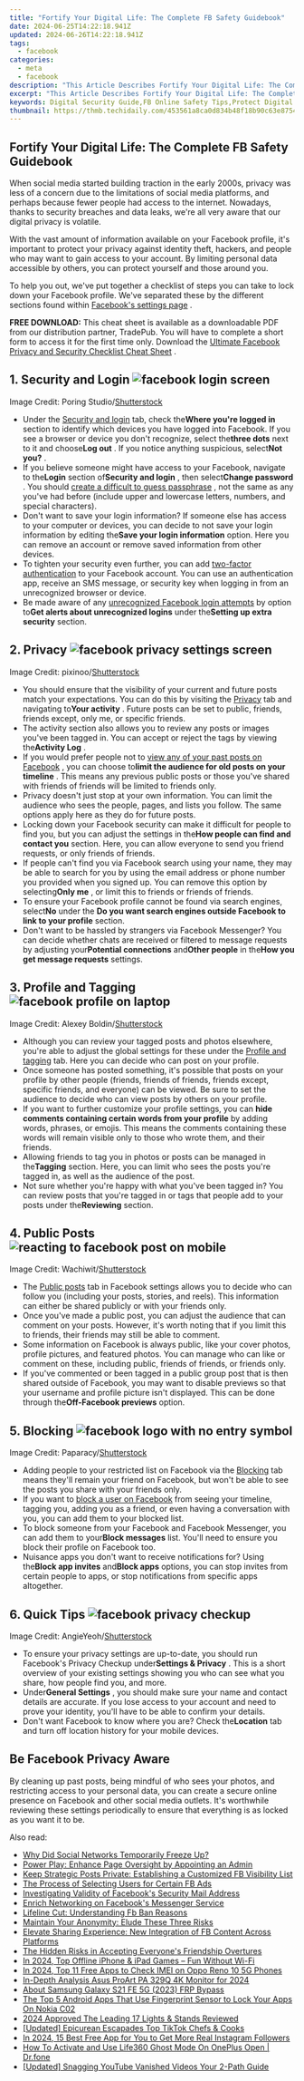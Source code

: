 ```yaml
---
title: "Fortify Your Digital Life: The Complete FB Safety Guidebook"
date: 2024-06-25T14:22:18.941Z
updated: 2024-06-26T14:22:18.941Z
tags:
  - facebook
categories:
  - meta
  - facebook
description: "This Article Describes Fortify Your Digital Life: The Complete FB Safety Guidebook"
excerpt: "This Article Describes Fortify Your Digital Life: The Complete FB Safety Guidebook"
keywords: Digital Security Guide,FB Online Safety Tips,Protect Digital Identity,Secure FB Profile,Cyber Safety Basics,Enhance Internet Security,Safe Social Media Use
thumbnail: https://thmb.techidaily.com/453561a8ca0d834b48f18b90c63e8754b707ad468e25eb7e04a5333cdbe19d66.jpg
---
```


## Fortify Your Digital Life: The Complete FB Safety Guidebook

 When social media started building traction in the early 2000s, privacy was less of a concern due to the limitations of social media platforms, and perhaps because fewer people had access to the internet. Nowadays, thanks to security breaches and data leaks, we're all very aware that our digital privacy is volatile.

 With the vast amount of information available on your Facebook profile, it's important to protect your privacy against identity theft, hackers, and people who may want to gain access to your account. By limiting personal data accessible by others, you can protect yourself and those around you.

 To help you out, we've put together a checklist of steps you can take to lock down your Facebook profile. We've separated these by the different sections found within [Facebook's settings page](https://www.facebook.com/settings/) .

**FREE DOWNLOAD:** This cheat sheet is available as a downloadable PDF from our distribution partner, TradePub. You will have to complete a short form to access it for the first time only. Download the [Ultimate Facebook Privacy and Security Checklist Cheat Sheet](https://makeuseof.tradepub.com/c/pubRD.mpl?secure=1&sr=pp&%5Ft=pp:&qf=w%5Fmakc252&ch=CSPFBPSS) .

## 1. Security and Login ![facebook login screen](https://static1.makeuseofimages.com/wordpress/wp-content/uploads/2022/06/facebook-login-screen.jpg)

 Image Credit: Poring Studio/[Shutterstock](https://www.shutterstock.com/image-photo/bangkok-thailand-20-june-2019-facebook-1433132015)

* Under the [Security and login](https://www.facebook.com/settings?tab=security) tab, check the**Where you're logged in** section to identify which devices you have logged into Facebook. If you see a browser or device you don't recognize, select the**three dots** next to it and choose**Log out** . If you notice anything suspicious, select**Not you?** .
* If you believe someone might have access to your Facebook, navigate to the**Login** section of**Security and login** , then select**Change password** . You should [create a difficult to guess passphrase](https://www.makeuseof.com/tag/password-tools-create-strong-passphrases/) , not the same as any you've had before (include upper and lowercase letters, numbers, and special characters).
* Don't want to save your login information? If someone else has access to your computer or devices, you can decide to not save your login information by editing the**Save your login information** option. Here you can remove an account or remove saved information from other devices.
* To tighten your security even further, you can add [two-factor authentication](https://www.facebook.com/security/2fac/setup/intro/) to your Facebook account. You can use an authentication app, receive an SMS message, or security key when logging in from an unrecognized browser or device.
* Be made aware of any [unrecognized Facebook login attempts](https://www.makeuseof.com/tag/check-accessing-facebook-account/) by option to**Get alerts about unrecognized logins** under the**Setting up extra security** section.

## 2. Privacy ![facebook privacy settings screen](https://static1.makeuseofimages.com/wordpress/wp-content/uploads/2022/06/facebook-privacy-settings-screen.jpg)

 Image Credit: pixinoo/[Shutterstock](https://www.shutterstock.com/image-photo/houilles-france-april-10-2018hand-holding-1066441847)

* You should ensure that the visibility of your current and future posts match your expectations. You can do this by visiting the [Privacy](https://www.facebook.com/settings?tab=privacy) tab and navigating to**Your activity** . Future posts can be set to public, friends, friends except, only me, or specific friends.
* The activity section also allows you to review any posts or images you've been tagged in. You can accept or reject the tags by viewing the**Activity Log** .
* If you would prefer people not to [view any of your past posts on Facebook](https://www.makeuseof.com/tag/5-tools-help-find-anything-facebook-timeline/) , you can choose to**limit the audience for old posts on your timeline** . This means any previous public posts or those you've shared with friends of friends will be limited to friends only.
* Privacy doesn't just stop at your own information. You can limit the audience who sees the people, pages, and lists you follow. The same options apply here as they do for future posts.
* Locking down your Facebook security can make it difficult for people to find you, but you can adjust the settings in the**How people can find and contact you** section. Here, you can allow everyone to send you friend requests, or only friends of friends.
* If people can't find you via Facebook search using your name, they may be able to search for you by using the email address or phone number you provided when you signed up. You can remove this option by selecting**Only me** , or limit this to friends or friends of friends.
* To ensure your Facebook profile cannot be found via search engines, select**No** under the **Do you want search engines outside Facebook to link to your profile** section.
* Don't want to be hassled by strangers via Facebook Messenger? You can decide whether chats are received or filtered to message requests by adjusting your**Potential connections** and**Other people** in the**How you get message requests** settings.

## 3. Profile and Tagging ![facebook profile on laptop](https://static1.makeuseofimages.com/wordpress/wp-content/uploads/2022/06/facebook-profile-on-laptop.jpg)

 Image Credit: Alexey Boldin/[Shutterstock](https://www.shutterstock.com/image-photo/facebook-timeline-user-profile-on-apple-293731805)

* Although you can review your tagged posts and photos elsewhere, you're able to adjust the global settings for these under the [Profile and tagging](https://www.facebook.com/settings?tab=timeline) tab. Here you can decide who can post on your profile.
* Once someone has posted something, it's possible that posts on your profile by other people (friends, friends of friends, friends except, specific friends, and everyone) can be viewed. Be sure to set the audience to decide who can view posts by others on your profile.
* If you want to further customize your profile settings, you can **hide comments containing certain words from your profile** by adding words, phrases, or emojis. This means the comments containing these words will remain visible only to those who wrote them, and their friends.
* Allowing friends to tag you in photos or posts can be managed in the**Tagging** section. Here, you can limit who sees the posts you're tagged in, as well as the audience of the post.
* Not sure whether you're happy with what you've been tagged in? You can review posts that you're tagged in or tags that people add to your posts under the**Reviewing** section.

## 4. Public Posts ![reacting to facebook post on mobile](https://static1.makeuseofimages.com/wordpress/wp-content/uploads/2022/06/reacting-to-facebook-post-on-mobile.jpg)

 Image Credit: Wachiwit/[Shutterstock](https://www.shutterstock.com/image-photo/bangkok-thailand-march-27-2018-facebook-1058022389)

* The [Public posts](https://www.facebook.com/settings?tab=followers) tab in Facebook settings allows you to decide who can follow you (including your posts, stories, and reels). This information can either be shared publicly or with your friends only.
* Once you've made a public post, you can adjust the audience that can comment on your posts. However, it's worth noting that if you limit this to friends, their friends may still be able to comment.
* Some information on Facebook is always public, like your cover photos, profile pictures, and featured photos. You can manage who can like or comment on these, including public, friends of friends, or friends only.
* If you've commented or been tagged in a public group post that is then shared outside of Facebook, you may want to disable previews so that your username and profile picture isn't displayed. This can be done through the**Off-Facebook previews** option.

## 5. Blocking ![facebook logo with no entry symbol](https://static1.makeuseofimages.com/wordpress/wp-content/uploads/2022/06/facebook-logo-with-no-entry-symbol.jpg)

 Image Credit: Paparacy/[Shutterstock](https://www.shutterstock.com/image-photo/moscow-russia-april-19-2018-logo-1071882503)

* Adding people to your restricted list on Facebook via the [Blocking](https://www.facebook.com/settings?tab=blocking) tab means they'll remain your friend on Facebook, but won't be able to see the posts you share with your friends only.
* If you want to [block a user on Facebook](https://www.makeuseof.com/check-blocked-friends-facebook/) from seeing your timeline, tagging you, adding you as a friend, or even having a conversation with you, you can add them to your blocked list.
* To block someone from your Facebook and Facebook Messenger, you can add them to your**Block messages** list. You'll need to ensure you block their profile on Facebook too.
* Nuisance apps you don't want to receive notifications for? Using the**Block app invites** and**Block apps** options, you can stop invites from certain people to apps, or stop notifications from specific apps altogether.

## 6\. Quick Tips ![facebook privacy checkup](https://static1.makeuseofimages.com/wordpress/wp-content/uploads/2022/06/facebook-privacy-checkup.jpg)

 Image Credit: AngieYeoh/[Shutterstock](https://www.shutterstock.com/image-photo/penang-malaysia-april-13-2018-facebook-1067739068)

* To ensure your privacy settings are up-to-date, you should run Facebook's Privacy Checkup under**Settings & Privacy** . This is a short overview of your existing settings showing you who can see what you share, how people find you, and more.
* Under**General Settings** , you should make sure your name and contact details are accurate. If you lose access to your account and need to prove your identity, you'll have to be able to confirm your details.
* Don't want Facebook to know where you are? Check the**Location** tab and turn off location history for your mobile devices.

## Be Facebook Privacy Aware

 By cleaning up past posts, being mindful of who sees your photos, and restricting access to your personal data, you can create a secure online presence on Facebook and other social media outlets. It's worthwhile reviewing these settings periodically to ensure that everything is as locked as you want it to be.


<ins class="adsbygoogle"
     style="display:block"
     data-ad-format="autorelaxed"
     data-ad-client="ca-pub-7571918770474297"
     data-ad-slot="1223367746"></ins>



<ins class="adsbygoogle"
     style="display:block"
     data-ad-client="ca-pub-7571918770474297"
     data-ad-slot="8358498916"
     data-ad-format="auto"
     data-full-width-responsive="true"></ins>

<span class="atpl-alsoreadstyle">Also read:</span>
<div><ul>
<li><a href="https://facebook.techidaily.com/why-did-social-networks-temporarily-freeze-up/"><u>Why Did Social Networks Temporarily Freeze Up?</u></a></li>
<li><a href="https://facebook.techidaily.com/power-play-enhance-page-oversight-by-appointing-an-admin/"><u>Power Play: Enhance Page Oversight by Appointing an Admin</u></a></li>
<li><a href="https://facebook.techidaily.com/keep-strategic-posts-private-establishing-a-customized-fb-visibility-list/"><u>Keep Strategic Posts Private: Establishing a Customized FB Visibility List</u></a></li>
<li><a href="https://facebook.techidaily.com/the-process-of-selecting-users-for-certain-fb-ads/"><u>The Process of Selecting Users for Certain FB Ads</u></a></li>
<li><a href="https://facebook.techidaily.com/investigating-validity-of-facebooks-security-mail-address/"><u>Investigating Validity of Facebook's Security Mail Address</u></a></li>
<li><a href="https://facebook.techidaily.com/enrich-networking-on-facebooks-messenger-service/"><u>Enrich Networking on Facebook's Messenger Service</u></a></li>
<li><a href="https://facebook.techidaily.com/lifeline-cut-understanding-fb-ban-reasons/"><u>Lifeline Cut: Understanding Fb Ban Reasons</u></a></li>
<li><a href="https://facebook.techidaily.com/maintain-your-anonymity-elude-these-three-risks/"><u>Maintain Your Anonymity: Elude These Three Risks</u></a></li>
<li><a href="https://facebook.techidaily.com/elevate-sharing-experience-new-integration-of-fb-content-across-platforms/"><u>Elevate Sharing Experience: New Integration of FB Content Across Platforms</u></a></li>
<li><a href="https://facebook.techidaily.com/the-hidden-risks-in-accepting-everyones-friendship-overtures/"><u>The Hidden Risks in Accepting Everyone's Friendship Overtures</u></a></li>
<li><a href="https://screen-video-capture.techidaily.com/in-2024-top-offline-iphone-and-ipad-games-fun-without-wi-fi/"><u>In 2024, Top Offline iPhone & iPad Games – Fun Without Wi-Fi</u></a></li>
<li><a href="https://sim-unlock.techidaily.com/in-2024-top-11-free-apps-to-check-imei-on-oppo-reno-10-5g-phones-by-drfone-android/"><u>In 2024, Top 11 Free Apps to Check IMEI on Oppo Reno 10 5G Phones</u></a></li>
<li><a href="https://some-knowledge.techidaily.com/in-depth-analysis-asus-proart-pa-329q-4k-monitor-for-2024/"><u>In-Depth Analysis  Asus ProArt PA 329Q 4K Monitor for 2024</u></a></li>
<li><a href="https://android-frp.techidaily.com/about-samsung-galaxy-s21-fe-5g-2023-frp-bypass-by-drfone-android/"><u>About Samsung Galaxy S21 FE 5G (2023) FRP Bypass</u></a></li>
<li><a href="https://easy-unlock-android.techidaily.com/the-top-5-android-apps-that-use-fingerprint-sensor-to-lock-your-apps-on-nokia-c02-by-drfone-android/"><u>The Top 5 Android Apps That Use Fingerprint Sensor to Lock Your Apps On Nokia C02</u></a></li>
<li><a href="https://youtube-help.techidaily.com/2024-approved-the-leading-17-lights-and-stands-reviewed/"><u>2024 Approved  The Leading 17 Lights & Stands Reviewed</u></a></li>
<li><a href="https://tiktok-clips.techidaily.com/updated-epicurean-escapades-top-tiktok-chefs-and-cooks/"><u>[Updated] Epicurean Escapades  Top TikTok Chefs & Cooks</u></a></li>
<li><a href="https://instagram-clips.techidaily.com/in-2024-15-best-free-app-for-you-to-get-more-real-instagram-followers/"><u>In 2024, 15 Best Free App for You to Get More Real Instagram Followers</u></a></li>
<li><a href="https://location-social.techidaily.com/how-to-activate-and-use-life360-ghost-mode-on-oneplus-open-drfone-by-drfone-virtual-android/"><u>How To Activate and Use Life360 Ghost Mode On OnePlus Open | Dr.fone</u></a></li>
<li><a href="https://youtube-lab.techidaily.com/ed-snagging-youtube-vanished-videos-your-2-path-guide/"><u>[Updated] Snagging YouTube Vanished Videos  Your 2-Path Guide</u></a></li>
</ul></div>
